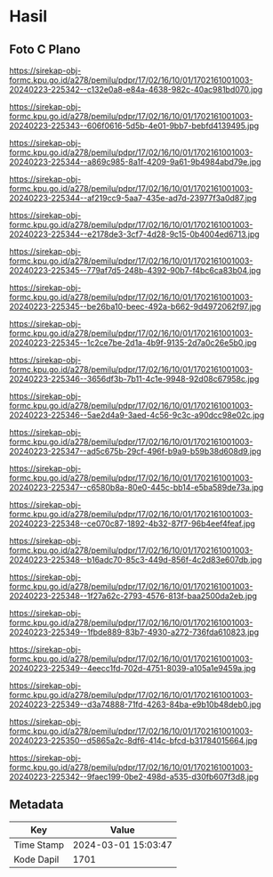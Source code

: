 # Hasil

## Foto C Plano

https://sirekap-obj-formc.kpu.go.id/a278/pemilu/pdpr/17/02/16/10/01/1702161001003-20240223-225342--c132e0a8-e84a-4638-982c-40ac981bd070.jpg

https://sirekap-obj-formc.kpu.go.id/a278/pemilu/pdpr/17/02/16/10/01/1702161001003-20240223-225343--606f0616-5d5b-4e01-9bb7-bebfd4139495.jpg

https://sirekap-obj-formc.kpu.go.id/a278/pemilu/pdpr/17/02/16/10/01/1702161001003-20240223-225344--a869c985-8a1f-4209-9a61-9b4984abd79e.jpg

https://sirekap-obj-formc.kpu.go.id/a278/pemilu/pdpr/17/02/16/10/01/1702161001003-20240223-225344--af219cc9-5aa7-435e-ad7d-23977f3a0d87.jpg

https://sirekap-obj-formc.kpu.go.id/a278/pemilu/pdpr/17/02/16/10/01/1702161001003-20240223-225344--e2178de3-3cf7-4d28-9c15-0b4004ed6713.jpg

https://sirekap-obj-formc.kpu.go.id/a278/pemilu/pdpr/17/02/16/10/01/1702161001003-20240223-225345--779af7d5-248b-4392-90b7-f4bc6ca83b04.jpg

https://sirekap-obj-formc.kpu.go.id/a278/pemilu/pdpr/17/02/16/10/01/1702161001003-20240223-225345--be26ba10-beec-492a-b662-9d4972062f97.jpg

https://sirekap-obj-formc.kpu.go.id/a278/pemilu/pdpr/17/02/16/10/01/1702161001003-20240223-225345--1c2ce7be-2d1a-4b9f-9135-2d7a0c26e5b0.jpg

https://sirekap-obj-formc.kpu.go.id/a278/pemilu/pdpr/17/02/16/10/01/1702161001003-20240223-225346--3656df3b-7b11-4c1e-9948-92d08c67958c.jpg

https://sirekap-obj-formc.kpu.go.id/a278/pemilu/pdpr/17/02/16/10/01/1702161001003-20240223-225346--5ae2d4a9-3aed-4c56-9c3c-a90dcc98e02c.jpg

https://sirekap-obj-formc.kpu.go.id/a278/pemilu/pdpr/17/02/16/10/01/1702161001003-20240223-225347--ad5c675b-29cf-496f-b9a9-b59b38d608d9.jpg

https://sirekap-obj-formc.kpu.go.id/a278/pemilu/pdpr/17/02/16/10/01/1702161001003-20240223-225347--c6580b8a-80e0-445c-bb14-e5ba589de73a.jpg

https://sirekap-obj-formc.kpu.go.id/a278/pemilu/pdpr/17/02/16/10/01/1702161001003-20240223-225348--ce070c87-1892-4b32-87f7-96b4eef4feaf.jpg

https://sirekap-obj-formc.kpu.go.id/a278/pemilu/pdpr/17/02/16/10/01/1702161001003-20240223-225348--b16adc70-85c3-449d-856f-4c2d83e607db.jpg

https://sirekap-obj-formc.kpu.go.id/a278/pemilu/pdpr/17/02/16/10/01/1702161001003-20240223-225348--1f27a62c-2793-4576-813f-baa2500da2eb.jpg

https://sirekap-obj-formc.kpu.go.id/a278/pemilu/pdpr/17/02/16/10/01/1702161001003-20240223-225349--1fbde889-83b7-4930-a272-736fda610823.jpg

https://sirekap-obj-formc.kpu.go.id/a278/pemilu/pdpr/17/02/16/10/01/1702161001003-20240223-225349--4eecc1fd-702d-4751-8039-a105a1e9459a.jpg

https://sirekap-obj-formc.kpu.go.id/a278/pemilu/pdpr/17/02/16/10/01/1702161001003-20240223-225349--d3a74888-71fd-4263-84ba-e9b10b48deb0.jpg

https://sirekap-obj-formc.kpu.go.id/a278/pemilu/pdpr/17/02/16/10/01/1702161001003-20240223-225350--d5865a2c-8df6-414c-bfcd-b31784015664.jpg

https://sirekap-obj-formc.kpu.go.id/a278/pemilu/pdpr/17/02/16/10/01/1702161001003-20240223-225342--9faec199-0be2-498d-a535-d30fb607f3d8.jpg


## Metadata

| Key        | Value               |
| ---------- | ------------------- |
| Time Stamp | 2024-03-01 15:03:47 |
| Kode Dapil | 1701                |




